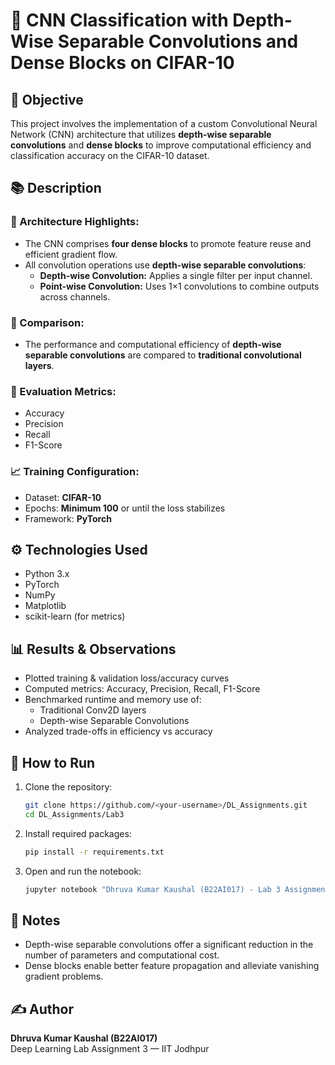 # 🧠 CNN Classification with Depth-Wise Separable Convolutions and Dense Blocks on CIFAR-10

## 📌 Objective
This project involves the implementation of a custom Convolutional Neural Network (CNN) architecture that utilizes **depth-wise separable convolutions** and **dense blocks** to improve computational efficiency and classification accuracy on the CIFAR-10 dataset.

## 📚 Description

### 🔨 Architecture Highlights:
- The CNN comprises **four dense blocks** to promote feature reuse and efficient gradient flow.
- All convolution operations use **depth-wise separable convolutions**:
  - **Depth-wise Convolution:** Applies a single filter per input channel.
  - **Point-wise Convolution:** Uses 1×1 convolutions to combine outputs across channels.

### 🧪 Comparison:
- The performance and computational efficiency of **depth-wise separable convolutions** are compared to **traditional convolutional layers**.

### 🧠 Evaluation Metrics:
- Accuracy
- Precision
- Recall
- F1-Score

### 📈 Training Configuration:
- Dataset: **CIFAR-10**
- Epochs: **Minimum 100** or until the loss stabilizes
- Framework: **PyTorch**

## ⚙️ Technologies Used
- Python 3.x
- PyTorch
- NumPy
- Matplotlib
- scikit-learn (for metrics)

## 📊 Results & Observations
- Plotted training & validation loss/accuracy curves
- Computed metrics: Accuracy, Precision, Recall, F1-Score
- Benchmarked runtime and memory use of:
  - Traditional Conv2D layers
  - Depth-wise Separable Convolutions
- Analyzed trade-offs in efficiency vs accuracy

## 🚀 How to Run

1. Clone the repository:
    ```bash
    git clone https://github.com/<your-username>/DL_Assignments.git
    cd DL_Assignments/Lab3
    ```

2. Install required packages:
    ```bash
    pip install -r requirements.txt
    ```

3. Open and run the notebook:
    ```bash
    jupyter notebook "Dhruva Kumar Kaushal (B22AI017) - Lab 3 Assignment.ipynb"
    ```

## 📌 Notes
- Depth-wise separable convolutions offer a significant reduction in the number of parameters and computational cost.
- Dense blocks enable better feature propagation and alleviate vanishing gradient problems.

## ✍️ Author
**Dhruva Kumar Kaushal (B22AI017)**  
Deep Learning Lab Assignment 3 — IIT Jodhpur
